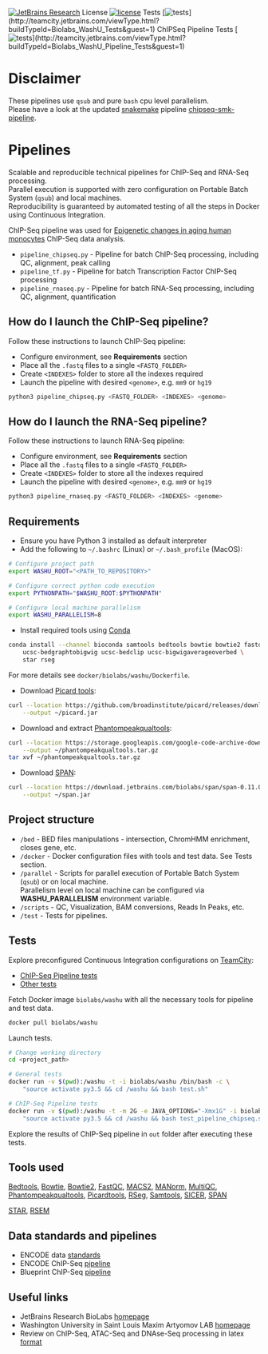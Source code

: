[![JetBrains Research](https://jb.gg/badges/research.svg)](https://confluence.jetbrains.com/display/ALL/JetBrains+on+GitHub)
License [![license](https://img.shields.io/github/license/mashape/apistatus.svg)](https://opensource.org/licenses/MIT)
Tests [![tests](http://teamcity.jetbrains.com/app/rest/builds/buildType:(id:Biolabs_WashU_Tests)/statusIcon.svg)](http://teamcity.jetbrains.com/viewType.html?buildTypeId=Biolabs_WashU_Tests&guest=1)
ChIPSeq Pipeline Tests [![tests](http://teamcity.jetbrains.com/app/rest/builds/buildType:(id:Biolabs_WashU_Pipeline_Tests)/statusIcon.svg)](http://teamcity.jetbrains.com/viewType.html?buildTypeId=Biolabs_WashU_Pipeline_Tests&guest=1)

Disclaimer
==========
These pipelines use `qsub` and pure `bash` cpu level parallelism.\
Please have a look at the updated [snakemake](https://snakemake.readthedocs.io/en/stable/#) pipeline [chipseq-smk-pipeline](https://github.com/JetBrains-Research/chipseq-smk-pipeline).


Pipelines
=========
Scalable and reproducible technical pipelines for ChIP-Seq and RNA-Seq processing.\
Parallel execution is supported with zero configuration on Portable Batch System (`qsub`) and local machines.\
Reproducibility is guaranteed by automated testing of all the steps in Docker using Continuous Integration.

ChIP-Seq pipeline was used for [Epigenetic changes in aging human monocytes](http://artyomovlab.wustl.edu/aging/index.html) ChIP-Seq data analysis.

* `pipeline_chipseq.py` - Pipeline for batch ChIP-Seq processing, including QC, alignment, peak calling
* `pipeline_tf.py`      - Pipeline for batch Transcription Factor ChIP-Seq processing
* `pipeline_rnaseq.py`  - Pipeline for batch RNA-Seq processing, including QC, alignment, quantification

How do I launch the ChIP-Seq pipeline?
--------------------------------------
Follow these instructions to launch ChIP-Seq pipeline:
* Configure environment, see **Requirements** section
* Place all the `.fastq` files to a single `<FASTQ_FOLDER>`
* Create `<INDEXES>` folder to store all the indexes required
* Launch the pipeline with desired `<genome>`, e.g. `mm9` or `hg19` 
```bash
python3 pipeline_chipseq.py <FASTQ_FOLDER> <INDEXES> <genome>
```

How do I launch the RNA-Seq pipeline?
-------------------------------------
Follow these instructions to launch RNA-Seq pipeline:
* Configure environment, see **Requirements** section
* Place all the `.fastq` files to a single `<FASTQ_FOLDER>`
* Create `<INDEXES>` folder to store all the indexes required
* Launch the pipeline with desired `<genome>`, e.g. `mm9` or `hg19` 
```bash
python3 pipeline_rnaseq.py <FASTQ_FOLDER> <INDEXES> <genome>
```

Requirements
------------
* Ensure you have Python 3 installed as default interpreter
* Add the following to `~/.bashrc` (Linux) or `~/.bash_profile` (MacOS):
```bash
# Configure project path
export WASHU_ROOT="<PATH_TO_REPOSITORY>"

# Configure correct python code execution
export PYTHONPATH="$WASHU_ROOT:$PYTHONPATH"

# Configure local machine parallelism
export WASHU_PARALLELISM=8
```

* Install required tools using [Conda](https://conda.io/docs/)
```bash
conda install --channel bioconda samtools bedtools bowtie bowtie2 fastqc multiqc sra-tools macs2 sicer \
    ucsc-bedgraphtobigwig ucsc-bedclip ucsc-bigwigaverageoverbed \
    star rseg 
```
For more details see `docker/biolabs/washu/Dockerfile`.
 * Download [Picard tools](https://github.com/broadinstitute/picard):
```bash 
curl --location https://github.com/broadinstitute/picard/releases/download/2.10.7/picard.jar \
    --output ~/picard.jar
```
* Download and extract [Phantompeakqualtools](https://github.com/kundajelab/phantompeakqualtools):
```bash
curl --location https://storage.googleapis.com/google-code-archive-downloads/v2/code.google.com/phantompeakqualtools/ccQualityControl.v.1.1.tar.gz \
    --output ~/phantompeakqualtools.tar.gz 
tar xvf ~/phantompeakqualtools.tar.gz
```
* Download [SPAN](https://artyomovlab.wustl.edu/aging/span.html):
```bash
curl --location https://download.jetbrains.com/biolabs/span/span-0.11.0.4882.jar \
    --output ~/span.jar 
```

Project structure
-----------------
* `/bed`            - BED files manipulations - intersection, ChromHMM enrichment, closes gene, etc.
* `/docker`         - Docker configuration files with tools and test data. See Tests section.
* `/parallel`       - Scripts for parallel execution of Portable Batch System (`qsub`) or on local machine. \
Parallelism level on local machine can be configured via **WASHU_PARALLELISM** environment variable. 
* `/scripts`        - QC, Visualization, BAM conversions, Reads In Peaks, etc.
* `/test`           - Tests for pipelines.

Tests
-----
Explore preconfigured Continuous Integration configurations on [TeamCity](https://www.jetbrains.com/teamcity/?fromMenu):
* [ChIP-Seq Pipeline tests](http://teamcity.jetbrains.com/viewType.html?buildTypeId=Epigenome_Tools_WashuPipelineTests&guest=1)   
* [Other tests](http://teamcity.jetbrains.com/viewType.html?buildTypeId=Epigenome_Tools_Washu&guest=1)

Fetch Docker image `biolabs/washu` with all the necessary tools for pipeline and test data.
```bash
docker pull biolabs/washu
```
Launch tests.
```bash
# Change working directory
cd <project_path>

# General tests
docker run -v $(pwd):/washu -t -i biolabs/washu /bin/bash -c \
    "source activate py3.5 && cd /washu && bash test.sh"

# ChIP-Seq Pipeline tests
docker run -v $(pwd):/washu -t -m 2G -e JAVA_OPTIONS="-Xmx1G" -i biolabs/washu /bin/bash -c \
    "source activate py3.5 && cd /washu && bash test_pipeline_chipseq.sh"
```
Explore the results of ChIP-Seq pipeline in `out` folder after executing these tests. 

Tools used
---------- 
[Bedtools](https://bedtools.readthedocs.io/en/latest/), 
[Bowtie](http://bowtie-bio.sourceforge.net/index.shtml), 
[Bowtie2](http://bowtie-bio.sourceforge.net/bowtie2/index.shtml), 
[FastQC](http://www.bioinformatics.babraham.ac.uk/projects/fastqc/),
[MACS2](https://github.com/taoliu/MACS),
[MANorm](https://www.ncbi.nlm.nih.gov/pubmed/22424423),
[MultiQC](http://multiqc.info/),
[Phantompeakqualtools](https://github.com/kundajelab/phantompeakqualtools),
[Picardtools](https://github.com/broadinstitute/picard),
[RSeg](https://academic.oup.com/bioinformatics/article/27/6/870/236489/Identifying-dispersed-epigenomic-domains-from-ChIP),
[Samtools](http://samtools.sourceforge.net/),
[SICER](https://www.ncbi.nlm.nih.gov/pmc/articles/PMC2732366/),
[SPAN](http://artyomovlab.wustl.edu/aging/span.html)

[STAR](https://www.ncbi.nlm.nih.gov/pmc/articles/PMC3530905/), 
[RSEM](https://bmcbioinformatics.biomedcentral.com/articles/10.1186/1471-2105-12-323)

Data standards and pipelines
--------------
* ENCODE data [standards](https://www.encodeproject.org/data-standards/)
* ENCODE ChIP-Seq [pipeline](https://github.com/ENCODE-DCC/chip-seq-pipeline)
* Blueprint ChIP-Seq [pipeline](http://dcc.blueprint-epigenome.eu/#/md/chip_seq_grch38)

Useful links
------------
* JetBrains Research BioLabs [homepage](https://research.jetbrains.org/groups/biolabs)
* Washington University in Saint Louis Maxim Artyomov LAB [homepage](https://artyomovlab.wustl.edu/site/)
* Review on ChIP-Seq, ATAC-Seq and DNAse-Seq processing in latex [format](https://github.com/olegs/bioinformatics)
